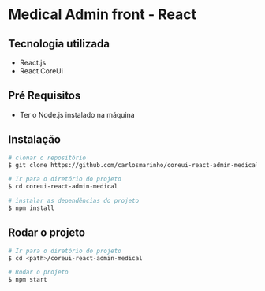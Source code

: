 # Medical Admin front - React

## Tecnologia utilizada

 - React.js
 - React CoreUi

## Pré Requisitos

- Ter o Node.js instalado na máquina

## Instalação

``` bash
# clonar o repositório
$ git clone https://github.com/carlosmarinho/coreui-react-admin-medical.git

# Ir para o diretório do projeto
$ cd coreui-react-admin-medical

# instalar as dependências do projeto
$ npm install
```

## Rodar o projeto

``` bash
# Ir para o diretório do projeto
$ cd <path>/coreui-react-admin-medical

# Rodar o projeto
$ npm start
```
